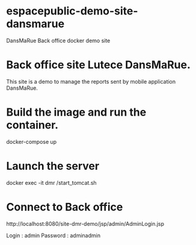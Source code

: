 # espacepublic-demo-site-dansmarue
DansMaRue Back office docker demo site

# Back office site Lutece DansMaRue.
This site is a demo to manage the reports sent by mobile application DansMaRue.

# Build the image and run the container.
docker-compose up

# Launch the server
docker exec -it dmr /start_tomcat.sh

# Connect to Back office
http://localhost:8080/site-dmr-demo/jsp/admin/AdminLogin.jsp

Login : admin
Password : adminadmin
